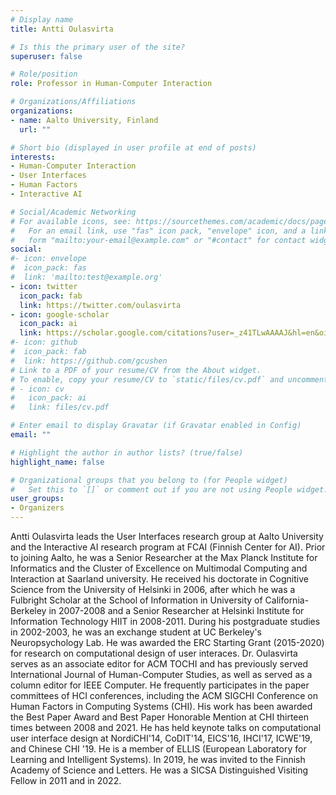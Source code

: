 ```yaml
---
# Display name
title: Antti Oulasvirta

# Is this the primary user of the site?
superuser: false

# Role/position
role: Professor in Human-Computer Interaction

# Organizations/Affiliations
organizations:
- name: Aalto University, Finland
  url: ""

# Short bio (displayed in user profile at end of posts)
interests:
- Human-Computer Interaction
- User Interfaces
- Human Factors
- Interactive AI

# Social/Academic Networking
# For available icons, see: https://sourcethemes.com/academic/docs/page-builder/#icons
#   For an email link, use "fas" icon pack, "envelope" icon, and a link in the
#   form "mailto:your-email@example.com" or "#contact" for contact widget.
social:
#- icon: envelope
#  icon_pack: fas
#  link: 'mailto:test@example.org'
- icon: twitter
  icon_pack: fab
  link: https://twitter.com/oulasvirta
- icon: google-scholar
  icon_pack: ai
  link: https://scholar.google.com/citations?user=_z41TLwAAAAJ&hl=en&oi=ao
#- icon: github
#  icon_pack: fab
#  link: https://github.com/gcushen
# Link to a PDF of your resume/CV from the About widget.
# To enable, copy your resume/CV to `static/files/cv.pdf` and uncomment the lines below.
# - icon: cv
#   icon_pack: ai
#   link: files/cv.pdf

# Enter email to display Gravatar (if Gravatar enabled in Config)
email: ""

# Highlight the author in author lists? (true/false)
highlight_name: false

# Organizational groups that you belong to (for People widget)
#   Set this to `[]` or comment out if you are not using People widget.
user_groups:
- Organizers
---
```

Antti Oulasvirta leads the User Interfaces research group at Aalto University and the Interactive AI research program at FCAI (Finnish Center for AI). Prior to joining Aalto, he was a Senior Researcher at the Max Planck Institute for Informatics and the Cluster of Excellence on Multimodal Computing and Interaction at Saarland university. He received his doctorate in Cognitive Science from the University of Helsinki in 2006, after which he was a Fulbright Scholar at the School of Information in University of California-Berkeley in 2007-2008 and a Senior Researcher at Helsinki Institute for Information Technology HIIT in 2008-2011. During his postgraduate studies in 2002-2003, he was an exchange student at UC Berkeley's Neuropsychology Lab. He was awarded the ERC Starting Grant (2015-2020) for research on computational design of user interaces. Dr. Oulasvirta serves as an associate editor for ACM TOCHI and has previously served International Journal of Human-Computer Studies, as well as served as a column editor for IEEE Computer. He frequently participates in the paper committees of HCI conferences, including the ACM SIGCHI Conference on Human Factors in Computing Systems (CHI). His work has been awarded the Best Paper Award and Best Paper Honorable Mention at CHI thirteen times between 2008 and 2021. He has held keynote talks on computational user interface design at NordiCHI'14, CoDIT'14, EICS'16, IHCI'17, ICWE'19, and Chinese CHI '19. He is a member of ELLIS (European Laboratory for Learning and Intelligent Systems). In 2019, he was invited to the Finnish Academy of Science and Letters. He was a SICSA Distinguished Visiting Fellow in 2011 and in 2022. 
